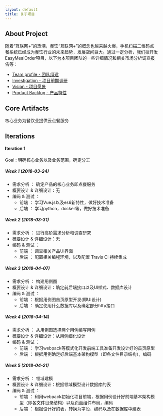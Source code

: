 ```yaml
---
layout: default
title: 关于项目
---
```


## About Project
随着“互联网+”的热潮，餐饮“互联网+”的概念也越来越火爆，手机扫描二维码点餐系统已经成为餐饮行业的未来趋势，发展空间巨大。通过一定分析，我们拟开发EasyMealOrder项目，以下为本项目团队的一些详细情况和相关市场分析调查报告等：

- [Team profile - 团队组建](team_profile)
- [Investigation - 项目前期调研](investigation)
- [Vision - 项目愿景](vision)
- [Product Backlog - 产品特性](backlog_initial)

## Core Artifacts
核心业务为餐饮业提供云点餐服务
## Iterations
#### Iteration 1 
Goal : 明确核心业务以及业务范围，确定分工
##### Week 1 (2018-03-24)
- 需求分析 ： 确定产品的核心业务即点餐服务
- 概要设计 & 详细设计：无
- 编码 & 测试 ：
  - 前端 ： 学习Vue.js以及es6新特性，做好技术准备
  - 后端 ： 学习python，docker等，做好技术准备
##### Week 2 (2018-03-31)
- 需求分析 ： 进行高阶需求分析和调查研究
- 概要设计 & 详细设计：无
- 编码 & 测试 ：
  - 前端 ： 调查相关产品UI界面
  - 后端 ： 配置相关编程环境，以及配置 Travis CI 持续集成
##### Week 3 (2018-04-07)
- 需求分析 ： 构建用例图
- 概要设计 & 详细设计：确定前后端接口以及UI样式、数据库设计
- 编码 & 测试 ：
  - 前端 ： 根据用例图首页原型开发(即UI设计)
  - 后端 ： 确定使用什么数据库以及确定部分http接口
##### Week 4 (2018-04-14)
- 需求分析 ： 从用例图选择两个用例编写用例
- 概要设计 & 详细设计：从用例细化设计
- 编码 & 测试 ：
  - 前端 ： 学习webpack等模式化开发前端工具准备开发设计好的首页原型
  - 后端 ： 根据用例确定好后端基本架构模型（即各文件目录结构），编码
##### Week 5 (2018-04-21)
- 需求分析 ： 领域建模
- 概要设计 & 详细设计：根据领域模型设计数据库的表
- 编码 & 测试 ：
  - 前端 ： 利用webpack初始化项目前端，根据用例设计好前端基本架构模型（即各文件目录结构）以及页面组件布局，编码
  - 后端 ： 根据设计好的表，转换为字段，编码以及在数据库中建表
